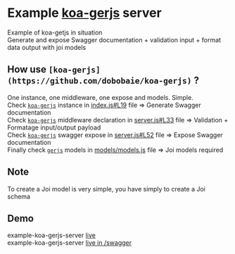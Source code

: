 # Example [koa-gerjs](https://github.com/dobobaie/koa-gerjs) server

Example of koa-getjs in situation  
Generate and expose Swagger documentation + validation input + format data output with joi models  

## How use `[koa-gerjs](https://github.com/dobobaie/koa-gerjs)` ?  

One instance, one middleware, one expose and models. Simple.  
Check [`koa-gerjs`](https://github.com/dobobaie/koa-gerjs) instance in [index.js#L19](https://github.com/dobobaie/example-koa-gerjs-server/blob/master/index.js#L19) file => Generate Swagger documentation  
Check [`koa-gerjs`](https://github.com/dobobaie/koa-gerjs) middleware declaration in [server.js#L33](https://github.com/dobobaie/example-koa-gerjs-server/blob/master/server.js#L33) file => Validation + Formatage input/output payload  
Check [`koa-gerjs`](https://github.com/dobobaie/koa-gerjs) swagger expose in [server.js#L52](https://github.com/dobobaie/example-koa-gerjs-server/blob/master/server.js#L52) file => Expose Swagger documentation  
Finally check [`gerjs`](https://github.com/dobobaie/gerjs) models in [models/models.js](https://github.com/dobobaie/example-koa-gerjs-server/blob/master/models/models.js) file => Joi models required   

## Note

To create a Joi model is very simple, you have simply to create a Joi schema  

## Demo

example-koa-gerjs-server [live](http://164.132.106.118:8989/)   
example-koa-gerjs-server [live in /swagger](http://164.132.106.118:8989/swagger)   
